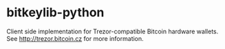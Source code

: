 bitkeylib-python
================

Client side implementation for Trezor-compatible Bitcoin hardware wallets. See http://trezor.bitcoin.cz for more information.
